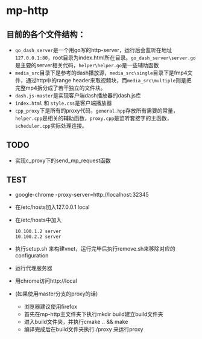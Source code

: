 # mp-http

## 目前的各个文件结构：

* `go_dash_server`是一个用go写的http-server，运行后会监听在地址`127.0.0.1:80`，root目录为index.html所在目录。`go_dash_server\server.go`是主要的server相关代码，`helper\helper.go`是一些辅助函数
* `media_src`目录下是参考的dash播放源，`media_src\single`目录下是fmp4文件，通过http中的range header来取视频块，而`media_src\multiple`则是把完整mp4拆分成了若干独立的文件块。
* `dash.js-master`是实现客户端dash播放器的dash.js库
* `index.html` 和 `style.css`是客户端播放器
* `cpp_proxy`下是所有的proxy代码，`general.hpp`存放所有需要的常量，`helper.cpp`是相关的辅助函数，`proxy.cpp`是监听套接字的主函数，`scheduler.cpp`实际处理连接。

## TODO

* 实现c_proxy下的send_mp_request函数

## TEST

* google-chrome -proxy-server=http://localhost:32345

* 在/etc/hosts加入127.0.0.1 local

* 在/etc/hosts中加入

  ```
  10.100.1.2 server
  10.100.2.2 server
  ```

* 执行setup.sh 来构建vnet，运行完毕后执行remove.sh来移除对应的configuration

* 运行代理服务器

* 用chrome访问http://local

* (如果使用master分支的proxy的话)

  * 浏览器建议使用firefox
  * 首先在mp-http主文件夹下执行mkdir build建立build文件夹
  * 进入build文件夹，并执行cmake .. && make
  * 编译完成后在build文件夹执行./proxy <port> 来运行proxy
